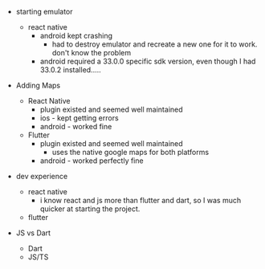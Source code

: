 


* starting emulator
  * react native
     * android kept crashing
       * had to destroy emulator and recreate a new one for it to work.  don't know the problem
     * android required a 33.0.0 specific sdk version, even though I had 33.0.2 installed.....

* Adding Maps
  * React Native
    * plugin existed and seemed well maintained
    * ios - kept getting errors
    * android - worked fine
  * Flutter
    * plugin existed and seemed well maintained
        * uses the native google maps for both platforms
    * android - worked perfectly fine


* dev experience
  * react native
    * i know react and js more than flutter and dart, so I was much quicker at starting the project.  
  * flutter

* JS vs Dart
    * Dart
    * JS/TS

